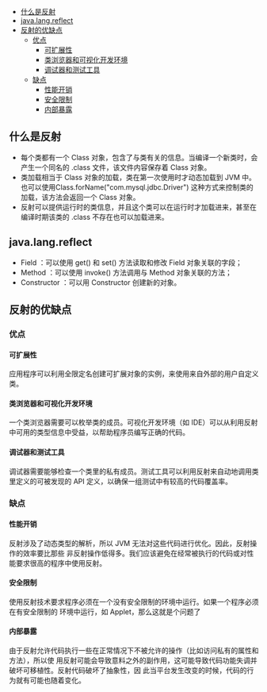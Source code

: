 
* [什么是反射](#什么是反射)
* [java.lang.reflect](#javalangreflect)
* [反射的优缺点](#反射的优缺点)
    * [优点](#优点)
        * [可扩展性](#可扩展性)
        * [类浏览器和可视化开发环境](#类浏览器和可视化开发环境)
        * [调试器和测试工具](#调试器和测试工具)
    * [缺点](#缺点)
        * [性能开销](#性能开销)
        * [安全限制](#安全限制)
        * [内部暴露](#内部暴露)


## 什么是反射
- 每个类都有一个 Class 对象，包含了与类有关的信息。当编译一个新类时，会产生一个同名的 .class 文件，该文件内容保存着 Class 对象。
- 类加载相当于 Class 对象的加载，类在第一次使用时才动态加载到 JVM 中。也可以使用Class.forName("com.mysql.jdbc.Driver") 这种方式来控制类的加载，该方法会返回一个 Class 对象。
- 反射可以提供运行时的类信息，并且这个类可以在运行时才加载进来，甚至在编译时期该类的 .class 不存在也可以加载进来。
## java.lang.reflect
- Field ：可以使用 get() 和 set() 方法读取和修改 Field 对象关联的字段；
- Method ：可以使用 invoke() 方法调用与 Method 对象关联的方法；
- Constructor ：可以用 Constructor 创建新的对象。
## 反射的优缺点
### 优点
#### 可扩展性
应用程序可以利用全限定名创建可扩展对象的实例，来使用来自外部的用户自定义类。
#### 类浏览器和可视化开发环境
一个类浏览器需要可以枚举类的成员。可视化开发环境（如 IDE）可以从利用反射中可用的类型信息中受益，以帮助程序员编写正确的代码。
#### 调试器和测试工具
调试器需要能够检查一个类里的私有成员。测试工具可以利用反射来自动地调用类里定义的可被发现的 API 定义，以确保一组测试中有较高的代码覆盖率。
### 缺点
#### 性能开销
反射涉及了动态类型的解析，所以 JVM 无法对这些代码进行优化。因此，反射操作的效率要比那些
非反射操作低得多。我们应该避免在经常被执行的代码或对性能要求很高的程序中使用反射。
#### 安全限制
使用反射技术要求程序必须在一个没有安全限制的环境中运行。如果一个程序必须在有安全限制的
环境中运行，如 Applet，那么这就是个问题了
#### 内部暴露
由于反射允许代码执行一些在正常情况下不被允许的操作（比如访问私有的属性和方法），所以使
用反射可能会导致意料之外的副作用，这可能导致代码功能失调并破坏可移植性。反射代码破坏了抽象性，因
此当平台发生改变的时候，代码的行为就有可能也随着变化。